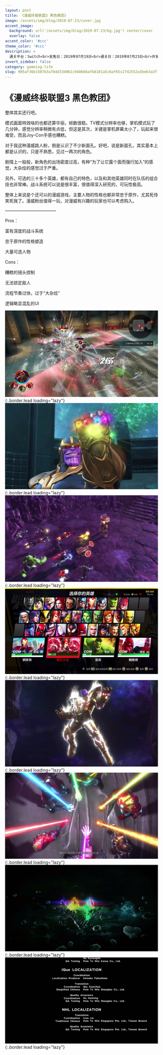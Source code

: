 ```yaml
---
layout: post
title: 《漫威终极联盟3 黑色教团》
image: /assets/img/blog/2019-07-23/cover.jpg
accent_image: 
  background: url('/assets/img/blog/2019-07-23/bg.jpg') center/cover
  overlay: false
accent_color: '#ccc'
theme_color: '#ccc'
description: >
  通关平台：Switch<br>发售日：2019年07月19日<br>通关日：2019年07月23日<br>开发商：Team Ninja<br>发行商：Nintendo<br>个人评分：76
invert_sidebar: false
category: gameing-life
slug: 905af36b1507b3a784d334061c948666afb8181a5c6af65c2742552a3beb3a3f
---
```


# 《漫威终极联盟3 黑色教团》

整体其实还行吧。

模式画面特效啥的也都还算华丽，帧数很稳。TV模式分辨率也够，掌机模式玩了几分钟，感觉分辨率稍微有点低，但这是其次，关键是掌机屏幕太小了，玩起来很难受，而且Joy-Con手感也糟糕。

对于我这种漫威路人粉，倒是认识了不少新面孔。好吧，说是新面孔，其实基本上都是认识的，只是不熟悉，见过一两次的角色。

剧情上一般般，新角色的出场密度过高，有种“为了让它露个面而强行加入”的感觉，大杂烩的感觉过于严重。

另外，可选的三十多个英雄，都有自己的特色，以及和其他英雄同时在队伍的组合技也非常棒。战斗系统可以说是很丰富，很值得深入研究的，可玩性极高。

整体上来说是个还可以的漫威游戏，主要人物的性格也都非常忠于原作，尤其死侍笑死我了。漫威粉丝值得一玩，对漫威有兴趣的玩家也可以考虑购入。

————————————

Pros：

富有深度的战斗系统

忠于原作的性格塑造

大量可选人物

Cons：

糟糕的镜头控制

无法锁定敌人

流程节奏过快，过于“大杂烩”

逻辑略显混乱的UI

![](/assets/img/blog/2019-07-23/1.jpg){:.border.lead loading="lazy"}
![](/assets/img/blog/2019-07-23/2.jpg){:.border.lead loading="lazy"}
![](/assets/img/blog/2019-07-23/3.jpg){:.border.lead loading="lazy"}
![](/assets/img/blog/2019-07-23/4.jpg){:.border.lead loading="lazy"}
![](/assets/img/blog/2019-07-23/5.jpg){:.border.lead loading="lazy"}
![](/assets/img/blog/2019-07-23/6.jpg){:.border.lead loading="lazy"}
![](/assets/img/blog/2019-07-23/7.jpg){:.border.lead loading="lazy"}
![](/assets/img/blog/2019-07-23/8.jpg){:.border.lead loading="lazy"}

